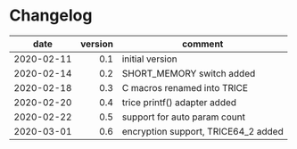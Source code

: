 # Changelog
date      | version | comment
----------|--------:|----------------
2020-02-11|  0.1    | initial version
2020-02-14|  0.2    | SHORT_MEMORY switch added
2020-02-18|  0.3    | C macros renamed into TRICE
2020-02-20|  0.4    | trice printf() adapter added
2020-02-22|  0.5    | support for auto param count
2020-03-01|  0.6    | encryption support, TRICE64_2 added
